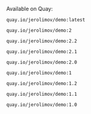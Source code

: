 Available on Quay:

```
quay.io/jerolimov/demo:latest
```

```
quay.io/jerolimov/demo:2
```

```
quay.io/jerolimov/demo:2.2
```

```
quay.io/jerolimov/demo:2.1
```

```
quay.io/jerolimov/demo:2.0
```

```
quay.io/jerolimov/demo:1
```

```
quay.io/jerolimov/demo:1.2
```

```
quay.io/jerolimov/demo:1.1
```

```
quay.io/jerolimov/demo:1.0
```

